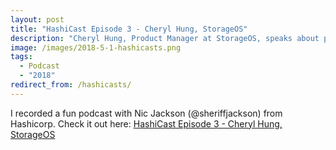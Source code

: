 ```yaml
---
layout: post
title: "HashiCast Episode 3 - Cheryl Hung, StorageOS"
description: "Cheryl Hung, Product Manager at StorageOS, speaks about persistent storage with Kubernetes on HashiCast"
image: /images/2018-5-1-hashicasts.png
tags:
  - Podcast
  - "2018"
redirect_from: /hashicasts/
---
```


I recorded a fun podcast with Nic Jackson (@sheriffjackson) from Hashicorp. Check it out here: [HashiCast Episode 3 - Cheryl Hung, StorageOS](https://www.hashicorp.com/resources/hashicast-episode-3-cheryl-hung-storageos)

